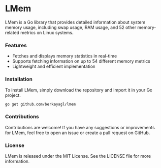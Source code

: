 # LMem

LMem is a Go library that provides detailed information about system memory usage, including swap usage, 
RAM usage, and 52 other memory-related metrics on Linux systems.

### Features
- Fetches and displays memory statistics in real-time
- Supports fetching information on up to 54 different memory metrics
- Lightweight and efficient implementation

### Installation
To install LMem, simply download the repository and import it in your Go project.

```bash
go get github.com/berkayagl/lmem
```

### Contributions
Contributions are welcome! If you have any suggestions or improvements for LMem, feel free to open an issue or create a pull request on GitHub.

### License
LMem is released under the MIT License. See the LICENSE file for more information.
